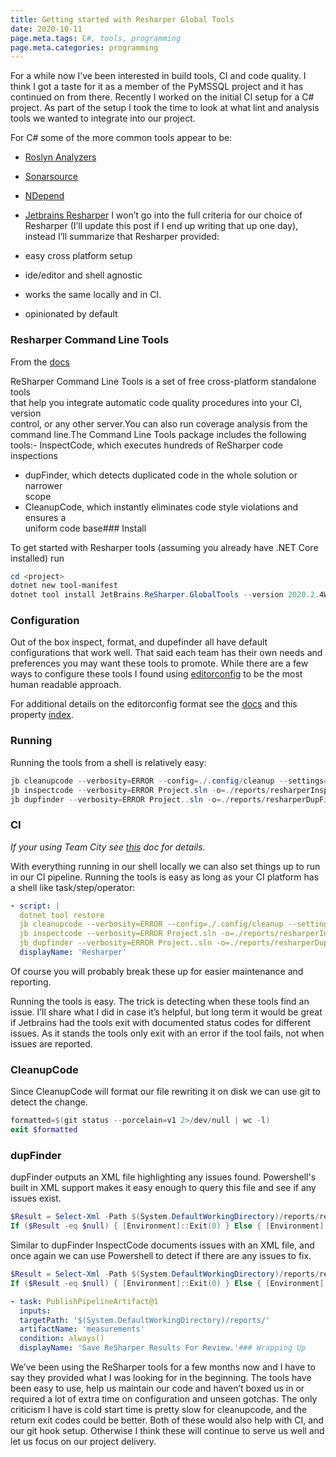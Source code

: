 ```yaml
---
title: Getting started with Resharper Global Tools
date: 2020-10-11
page.meta.tags: C#, tools, programming
page.meta.categories: programming
---
```


For a while now I’ve been interested in build tools, CI and code quality. I think I got a taste for it as a member of
the PyMSSQL project and it has continued on from there. Recently I worked on the initial CI setup for a C# project. As
part of the setup I took the time to look at what lint and analysis tools we wanted to integrate into our project.

For C# some of the more common tools appear to be:

- [Roslyn Analyzers](https://github.com/dotnet/roslyn-analyzers)

- [Sonarsource](http://www.sonarsource.com/)

- [NDepend](https://www.ndepend.com/)

- [Jetbrains Resharper](https://www.jetbrains.com/resharper/)
  I won’t go into the full criteria for our choice of Resharper (I’ll update this post if I end up writing that up one
  day), instead I’ll summarize that Resharper provided:

- easy cross platform setup

- ide/editor and shell agnostic

- works the same locally and in CI.

- opinionated by default

### Resharper Command Line Tools

From the [docs](https://www.jetbrains.com/help/resharper/ReSharper_Command_Line_Tools.html)

ReSharper Command Line Tools is a set of free cross-platform standalone tools\
that help you integrate automatic code quality procedures into your CI, version\
control, or any other server.You can also run coverage analysis from the command line.The Command Line Tools package
includes the following tools:- InspectCode, which executes hundreds of ReSharper code inspections

- dupFinder, which detects duplicated code in the whole solution or narrower\
  scope
- CleanupCode, which instantly eliminates code style violations and ensures a\
  uniform code base### Install

To get started with Resharper tools (assuming you already have .NET Core installed) run

```powershell
cd <project>
dotnet new tool-manifest
dotnet tool install JetBrains.ReSharper.GlobalTools --version 2020.2.4Which installs the [Resharper Global Tools](https://www.nuget.org/packages/JetBrains.ReSharper.GlobalTools/2020.2.4) at the project level. This then allows CI and other contributors to use dotnet tool restore in the future.
```

### Configuration

Out of the box inspect, format, and dupefinder all have default configurations that work well. That said each team has
their own needs and preferences you may want these tools to promote. While there are a few ways to configure these tools
I found using [editorconfig](https://www.jetbrains.com/help/resharper/Using_EditorConfig.html) to be the most human
readable approach.

For additional details on the editorconfig format see the [docs](https://editorconfig.org/) and this
property [index](https://www.jetbrains.com/help/rider/EditorConfig_Index.html).

### Running

Running the tools from a shell is relatively easy:

```powershell
jb cleanupcode --verbosity=ERROR --config=./.config/cleanup --settings=./.editorconfig --no-buildin-settings ./Project.sln
jb inspectcode --verbosity=ERROR Project.sln -o=./reports/resharperInspect.xml
jb dupfinder --verbosity=ERROR Project..sln -o=./reports/resharperDupFinder.xmlOne thing to note is that by default the autoformatting will attempt to enforce line endings. If you have a team working across multiple platforms and using git to automatically handle line endings these can come into conflict. It's up to you and your team to decide if you want to handle this by tweaking git behavior,editorconfig or another method.
```

### CI

*If your using Team City
see *[*this*](https://www.jetbrains.com/help/resharper/Detect_code_issues_in_a_build_using_ReSharper_and_TeamCity.html)*
doc for details.*

With everything running in our shell locally we can also set things up to run in our CI pipeline. Running the tools is
easy as long as your CI platform has a shell like task/step/operator:

```yaml
- script: |
  dotnet tool restore
  jb cleanupcode --verbosity=ERROR --config=./.config/cleanup --settings=./.editorconfig --no-buildin-settings ./Project.sln
  jb inspectcode --verbosity=ERROR Project.sln -o=./reports/resharperInspect.xml
  jb dupfinder --verbosity=ERROR Project..sln -o=./reports/resharperDupFinder.xml
  displayName: 'Resharper'
```

Of course you will probably break these up for easier maintenance and reporting.

Running the tools is easy. The trick is detecting when these tools find an issue. I’ll share what I did in case it’s
helpful, but long term it would be great if Jetbrains had the tools exit with documented status codes for different
issues. As it stands the tools only exit with an error if the tool fails, not when issues are reported.

### CleanupCode

Since CleanupCode will format our file rewriting it on disk we can use git to detect the change.

```powershell
formatted=$(git status --porcelain=v1 2>/dev/null | wc -l)
exit $formatted
```

### dupFinder

dupFinder outputs an XML file highlighting any issues found. Powershell's built in XML support makes it easy enough to
query this file and see if any issues exist.

```powershell
$Result = Select-Xml -Path $(System.DefaultWorkingDirectory)/reports/resharperDupFinder.xml -XPath "/DuplicatesReport/Duplicates/*"
If ($Result -eq $null) { [Environment]::Exit(0) } Else { [Environment]::Exit(1) }### InspectCode
```

Similar to dupFinder InspectCode documents issues with an XML file, and once again we can use Powershell to detect if
there are any issues to fix.

```powershell
$Result = Select-Xml -Path $(System.DefaultWorkingDirectory)/reports/resharperInspect.xml -XPath "/Report/Issues/Project/*"
If ($Result -eq $null) { [Environment]::Exit(0) } Else { [Environment]::Exit(1) }And since dupFinder and InspectCode output XML it can be useful to save these as CI artifacts for review. In Azure Pipelines this looks like:
```

```yaml
- task: PublishPipelineArtifact@1
  inputs:
  targetPath: '$(System.DefaultWorkingDirectory)/reports/'
  artifactName: 'measurements'
  condition: always()
  displayName: 'Save ReSharper Results For Review.'### Wrapping Up
```

We’ve been using the ReSharper tools for a few months now and I have to say they provided what I was looking for in the
beginning. The tools have been easy to use, help us maintain our code and haven’t boxed us in or required a lot of extra
time on configuration and unseen gotchas. The only criticism I have is cold start time is pretty slow for cleanupcode,
and the return exit codes could be better. Both of these would also help with CI, and our git hook setup. Otherwise I
think these will continue to serve us well and let us focus on our project delivery.
